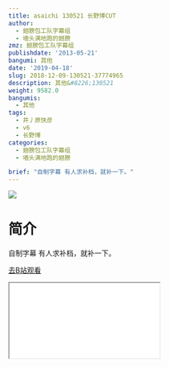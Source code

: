 ```yaml
---
title: asaichi 130521 长野博CUT
author:
  - 翅膀包工队字幕组
  - 墙头满地跑的翅膀
zmz: 翅膀包工队字幕组
publishdate: '2013-05-21'
bangumi: 其他
date: '2019-04-18'
slug: 2018-12-09-130521-37774965
description: 其他&#8226;130521
weight: 9582.0
bangumis:
  - 其他
tags:
  - 井丿原快彦
  - v6
  - 长野博
categories:
  - 翅膀包工队字幕组
  - 墙头满地跑的翅膀

brief: "自制字幕 有人求补档，就补一下。"
---
```

![](https://i.imgur.com/pok9GRW.jpg)
# 简介  
自制字幕
有人求补档，就补一下。  

[去B站观看](https://www.bilibili.com/video/av37774965/)
<div class ="resp-container"><iframe class="testiframe" src="//player.bilibili.com/player.html?aid=37774965"", scrolling="no", allowfullscreen="true" > </iframe></div> 

